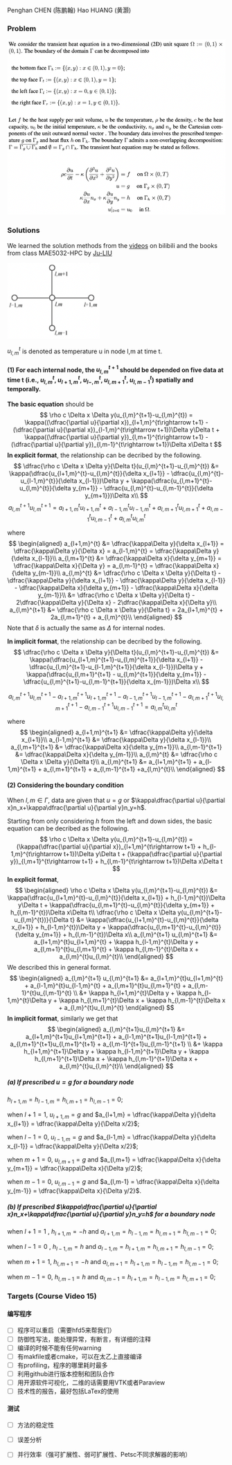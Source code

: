 Penghan CHEN (陈鹏翰) Hao HUANG (黄灏)

### Problem

<img src="./fig1 2022-05-28 14.53.52.png" style="zoom: 77%;" />

### Solutions

We learned the solution methods from the [videos](https://www.bilibili.com/video/BV13A411B7n9?spm_id_from=333.337.search-card.all.click) on bilibili and the books from class MAE5032-HPC by [Ju-LIU](https://ju-liu.github.io/)

<img src="./fig2 2022-05-28 16.23.01.png" style="zoom:80%;" />

$u_{l,m}^t$ is denoted as temperature u in node l,m at time t.

#### (1) For each internal node, the $u_{l,m}^{t+1}$ should be depended on five data at time t (i.e., $u_{l,m}^{t}$, $u_{l+1,m}^{t}$, $u_{l-,m}^{t}$, $u_{l,m+1}^{t}$, $u_{l,m-1}^{t}$) spatially and temporally.

**The basic equation** should be
$$
\rho c \Delta x \Delta y(u_{l,m}^{t+1}-u_{l,m}^{t}) = \kappa((\dfrac{\partial u}{\partial x})_{l+1,m}^{t\rightarrow t+1} - (\dfrac{\partial u}{\partial x})_{l-1,m}^{t\rightarrow t+1})\Delta y\Delta t + \kappa((\dfrac{\partial u}{\partial y})_{l,m+1}^{t\rightarrow t+1} - (\dfrac{\partial u}{\partial y})_{l,m-1}^{t\rightarrow t+1})\Delta x\Delta t
$$
**In explicit format**, the relationship can be decribed by the following.
$$
\dfrac{\rho c \Delta x \Delta y}{\Delta t}(u_{l,m}^{t+1}-u_{l,m}^{t}) &= \kappa(\dfrac{u_{l+1,m}^{t}-u_{l,m}^{t}}{\delta x_{l+1}} -  \dfrac{u_{l,m}^{t}-u_{l-1,m}^{t}}{\delta x_{l-1}})\Delta y + \kappa(\dfrac{u_{l,m+1}^{t}-u_{l,m}^{t}}{\delta y_{m+1}} - \dfrac{u_{l,m}^{t}-u_{l,m-1}^{t}}{\delta y_{m+1}})\Delta x\\
$$
$$
a_{l,m}^{t+1} u_{l,m}^{t+1} = a_{l+1,m}^{t}u_{l+1,m}^{t} + a_{l-1,m}^{t}u_{l-1,m}^{t} + a_{l,m+1}^{t}u_{l,m+1}^{t} + a_{l,m-1}^{t}u_{l,m-1}^{t} + a_{l,m}^{t}u_{l,m}^{t}
$$

where
$$
\begin{aligned}
a_{l+1,m}^{t} &= \dfrac{\kappa\Delta y}{\delta x_{l+1}} = \dfrac{\kappa\Delta y}{\Delta x} = a_{l-1,m}^{t} = \dfrac{\kappa\Delta y}{\delta x_{l-1}}\\
a_{l,m+1}^{t} &= \dfrac{\kappa\Delta x}{\delta y_{m+1}} = \dfrac{\kappa\Delta x}{\Delta y} = a_{l,m-1}^{t} = \dfrac{\kappa\Delta x}{\delta y_{m-1}}\\
a_{l,m}^{t} &= \dfrac{\rho c \Delta x \Delta y}{\Delta t}  - \dfrac{\kappa\Delta y}{\delta x_{l+1}} - \dfrac{\kappa\Delta y}{\delta x_{l-1}} - \dfrac{\kappa\Delta x}{\delta y_{m+1}} - \dfrac{\kappa\Delta x}{\delta y_{m-1}}\\
&= \dfrac{\rho c \Delta x \Delta y}{\Delta t}  - 2\dfrac{\kappa\Delta y}{\Delta x} - 2\dfrac{\kappa\Delta x}{\Delta y}\\
a_{l,m}^{t+1} &= \dfrac{\rho c \Delta x \Delta y}{\Delta t} = 2a_{l+1,m}^{t} + 2a_{l,m+1}^{t} + a_{l,m}^{t}\\
\end{aligned}
$$
Note that $\delta$ is actually the same as $\Delta$ for internal nodes.

**In implicit format**, the relationship can be decribed by the following.
$$
\dfrac{\rho c \Delta x \Delta y}{\Delta t}(u_{l,m}^{t+1}-u_{l,m}^{t}) &= \kappa(\dfrac{u_{l+1,m}^{t+1}-u_{l,m}^{t+1}}{\delta x_{l+1}} - \dfrac{u_{l,m}^{t+1}-u_{l-1,m}^{t+1}}{\delta x_{l-1}})\Delta y + \kappa(\dfrac{u_{l,m+1}^{t+1} - u_{l,m}^{t+1}}{\delta y_{m+1}} - \dfrac{u_{l,m}^{t+1}-u_{l,m-1}^{t+1}}{\delta x_{m-1}})\Delta x\\
$$

$$
a_{l,m}^{t+1} u_{l,m}^{t+1} - a_{l+1,m}^{t+1}u_{l+1,m}^{t+1} - a_{l-1,m}^{t+1}u_{l-1,m}^{t+1} - a_{l,m+1}^{t+1}u_{l,m+1}^{t+1} - a_{l,m-1}^{t+1}u_{l,m-1}^{t+1} = a_{l,m}^{t}u_{l,m}^{t}
$$

where
$$
\begin{aligned}
a_{l+1,m}^{t+1} &= \dfrac{\kappa\Delta y}{\delta x_{l+1}}\\
a_{l-1,m}^{t+1} &= \dfrac{\kappa\Delta y}{\delta x_{l-1}}\\
a_{l,m+1}^{t+1} &= \dfrac{\kappa\Delta x}{\delta y_{m+1}}\\
a_{l,m-1}^{t+1} &= \dfrac{\kappa\Delta x}{\delta y_{m-1}}\\
a_{l,m}^{t} &= \dfrac{\rho c \Delta x \Delta y}{\Delta t}\\
a_{l,m}^{t+1} &= a_{l+1,m}^{t+1} + a_{l-1,m}^{t+1} + a_{l,m+1}^{t+1} + a_{l,m-1}^{t+1} +a_{l,m}^{t}\\
\end{aligned}
$$

#### (2) Considering the boundary condition

When $l,m\in \Gamma$, data are given that $u=g$ or $\kappa\dfrac{\partial u}{\partial x}n_x+\kappa\dfrac{\partial u}{\partial y}n_y=h$.

Starting from only considering $h$ from the left and down sides, the basic equation can be decribed as the following.
$$
\rho c \Delta x \Delta y(u_{l,m}^{t+1}-u_{l,m}^{t}) = (\kappa(\dfrac{\partial u}{\partial x})_{l+1,m}^{t\rightarrow t+1} + h_{l-1,m}^{t\rightarrow t+1})\Delta y\Delta t + (\kappa(\dfrac{\partial u}{\partial y})_{l,m+1}^{t\rightarrow t+1} + h_{l,m-1}^{t\rightarrow t+1})\Delta x\Delta t
$$
**In explicit format**, 
$$
\begin{aligned}
\rho c \Delta x \Delta y(u_{l,m}^{t+1}-u_{l,m}^{t}) &= \kappa(\dfrac{u_{l+1,m}^{t}-u_{l,m}^{t}}{\delta x_{l+1}} +  h_{l-1,m}^{t})\Delta y\Delta t + \kappa(\dfrac{u_{l,m+1}^{t}-u_{l,m}^{t}}{\delta y_{m+1}} + h_{l,m-1}^{t})\Delta x\Delta t\\
\dfrac{\rho c \Delta x \Delta y(u_{l,m}^{t+1}-u_{l,m}^{t})}{\Delta t} &= \kappa(\dfrac{u_{l+1,m}^{t}-u_{l,m}^{t}}{\delta x_{l+1}} +  h_{l-1,m}^{t})\Delta y + \kappa(\dfrac{u_{l,m+1}^{t}-u_{l,m}^{t}}{\delta y_{m+1}} + h_{l,m-1}^{t})\Delta x\\
a_{l,m}^{t+1} u_{l,m}^{t+1} &= a_{l+1,m}^{t}u_{l+1,m}^{t} + \kappa h_{l-1,m}^{t}\Delta y + a_{l,m+1}^{t}u_{l,m+1}^{t} + \kappa h_{l,m-1}^{t}\Delta x + a_{l,m}^{t}u_{l,m}^{t}\\
\end{aligned}
$$
We described this in general format.
$$
\begin{aligned}
a_{l,m}^{t+1} u_{l,m}^{t+1} &= a_{l+1,m}^{t}u_{l+1,m}^{t} + a_{l-1,m}^{t}u_{l-1,m}^{t} + a_{l,m+1}^{t}u_{l,m+1}^{t} + a_{l,m-1}^{t}u_{l,m-1}^{t} \\
&+ \kappa h_{l+1,m}^{t}\Delta y + \kappa h_{l-1,m}^{t}\Delta y + \kappa h_{l,m+1}^{t}\Delta x + \kappa h_{l,m-1}^{t}\Delta x + a_{l,m}^{t}u_{l,m}^{t}
\end{aligned}
$$
**In implicit format**, similarly we get that
$$
\begin{aligned}
a_{l,m}^{t+1}u_{l,m}^{t+1} &= a_{l+1,m}^{t+1}u_{l+1,m}^{t+1} + a_{l-1,m}^{t+1}u_{l-1,m}^{t+1} + a_{l,m+1}^{t+1}u_{l,m+1}^{t+1} + a_{l,m-1}^{t+1}u_{l,m-1}^{t+1} \\
&+ \kappa h_{l+1,m}^{t+1}\Delta y + \kappa h_{l-1,m}^{t+1}\Delta y + \kappa h_{l,m+1}^{t+1}\Delta x + \kappa h_{l,m-1}^{t+1}\Delta x + a_{l,m}^{t}u_{l,m}^{t}\\
\end{aligned}
$$

##### (a) If prescribed $u=g$ for a boundary node

$h_{l+1,m}=h_{l-1,m}=h_{l,m+1}=h_{l,m-1}=0$;

when $l+1=1$, $u_{l+1,m}=g$  and $a_{l+1,m} = \dfrac{\kappa\Delta y}{\delta x_{l+1}} = \dfrac{\kappa\Delta y}{\Delta x/2}$;

when $l-1=0$, $u_{l-1,m}=g$ and $a_{l-1,m} = \dfrac{\kappa\Delta y}{\delta x_{l-1}} = \dfrac{\kappa\Delta y}{\Delta x/2}$;

when $m+1=0$, $u_{l,m+1}=g$ and  $a_{l,m+1} = \dfrac{\kappa\Delta x}{\delta y_{m+1}} = \dfrac{\kappa\Delta x}{\Delta y/2}$;

when $m-1=0$, $u_{l,m-1}=g$ and  $a_{l,m-1} = \dfrac{\kappa\Delta x}{\delta y_{m-1}} = \dfrac{\kappa\Delta x}{\Delta y/2}$.

##### (b) If prescribed $\kappa\dfrac{\partial u}{\partial x}n_x+\kappa\dfrac{\partial u}{\partial y}n_y=h$ for a boundary node

when $l+1=1$ , $h_{l+1,m}=-h$ and $a_{l+1,m}=h_{l-1,m}=h_{l,m+1}=h_{l,m-1}=0$; 

when $l-1=0$ , $h_{l-1,m}=h$ and $a_{l-1,m}=h_{l+1,m}=h_{l,m+1}=h_{l,m-1}=0$; 

when $m+1=1$,  $h_{l,m+1}=-h$ and $a_{l,m+1}=h_{l+1,m}=h_{l-1,m}=h_{l,m-1}=0$; 

when $m-1=0$,  $h_{l,m-1}=h$ and $a_{l,m-1}=h_{l+1,m}=h_{l-1,m}=h_{l,m+1}=0$; 



### Targets (Course Video 15)

#### 编写程序

- [ ] 程序可以重启（需要hfd5来帮我们）
- [ ] 防御性写法，能处理异常，有断言，有详细的注释
- [ ] 编译的时候不能有任何warning
- [ ] 有makfile或者cmake，可以在太乙上直接编译
- [ ] 有profiling，程序的哪里耗时最多
- [ ] 利用github进行版本控制和团队合作
- [ ] 用开源软件可视化，二维的话需要用VTK或者Paraview
- [ ] 技术性的报告，最好包括LaTex的使用

#### 测试

- [ ] 方法的稳定性
- [ ] 误差分析
- [ ] 并行效率（强可扩展性、弱可扩展性、Petsc不同求解器的影响）



